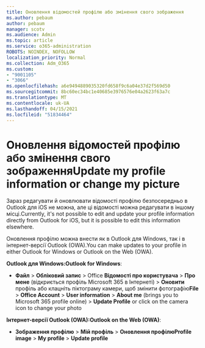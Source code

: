 ```yaml
---
title: Оновлення відомостей профілю або змінення свого зображення
ms.author: pebaum
author: pebaum
manager: scotv
ms.audience: Admin
ms.topic: article
ms.service: o365-administration
ROBOTS: NOINDEX, NOFOLLOW
localization_priority: Normal
ms.collection: Adm_O365
ms.custom:
- "9001105"
- "3066"
ms.openlocfilehash: a6e9494889035320fd658f9c6a04e37d2f569d50
ms.sourcegitcommit: 8bc60ec34bc1e40685e3976576e04a2623f63a7c
ms.translationtype: MT
ms.contentlocale: uk-UA
ms.lasthandoff: 04/15/2021
ms.locfileid: "51834464"
---
```

# <a name="update-my-profile-information-or-change-my-picture"></a><span data-ttu-id="840e9-102">Оновлення відомостей профілю або змінення свого зображення</span><span class="sxs-lookup"><span data-stu-id="840e9-102">Update my profile information or change my picture</span></span>

<span data-ttu-id="840e9-103">Зараз редагувати й оновлювати відомості профілю безпосередньо в Outlook для iOS не можна, але ці відомості можна редагувати в іншому місці.</span><span class="sxs-lookup"><span data-stu-id="840e9-103">Currently, it's not possible to edit and update your profile information directly from Outlook for iOS, but it is possible to edit this information elsewhere.</span></span> 

<span data-ttu-id="840e9-104">Оновлення профілю можна внести як в Outlook для Windows, так і в інтернет-версії Outlook (OWA).</span><span class="sxs-lookup"><span data-stu-id="840e9-104">You can make updates to your profile in either Outlook for Windows or Outlook on the Web (OWA).</span></span> 

<span data-ttu-id="840e9-105">**Outlook для Windows:**</span><span class="sxs-lookup"><span data-stu-id="840e9-105">**Outlook for Windows**:</span></span> 

- <span data-ttu-id="840e9-106">**Файл**  >  **Обліковий запис**  >  Office **Відомості про користувача**  >  **Про мене** (відкриється профіль Microsoft 365 в Інтернеті) > **Оновити** профіль або клацніть піктограму камери, щоб змінити фотографію</span><span class="sxs-lookup"><span data-stu-id="840e9-106">**File** > **Office Account** > **User information** > **About me** (brings you to Microsoft 365 profile online) > **Update Profile** or click on the camera icon to change your photo</span></span>  
  
<span data-ttu-id="840e9-107">**Інтернет-версії Outlook (OWA):**</span><span class="sxs-lookup"><span data-stu-id="840e9-107">**Outlook on the Web (OWA)**:</span></span> 

- <span data-ttu-id="840e9-108">**Зображення профілю**  >  **Мій профіль**  >  **Оновлення профілю**</span><span class="sxs-lookup"><span data-stu-id="840e9-108">**Profile image** > **My profile** > **Update profile**</span></span>
